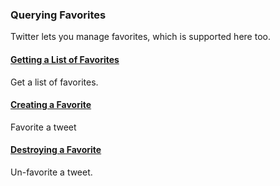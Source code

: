### Querying Favorites

Twitter lets you manage favorites, which is supported here too.

#### [Getting a List of Favorites](Querying-Favorites/Getting-a-List-of-Favorites.md)

Get a list of favorites.

#### [Creating a Favorite](Querying-Favorites/Creating-a-Favorite.md)

Favorite a tweet

#### [Destroying a Favorite](Querying-Favorites/Destroying-a-Favorite.md)

Un-favorite a tweet.